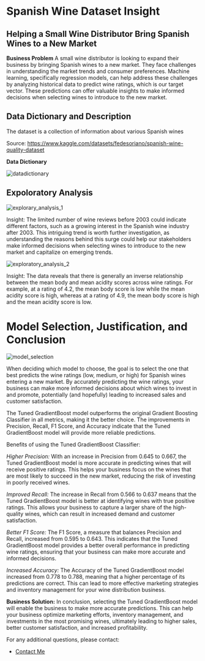 # Spanish Wine Dataset Insight
## Helping a Small Wine Distributor Bring Spanish Wines to a New Market

**Business Problem**
A small wine distributor is looking to expand their business by bringing Spanish wines to a new market. They face challenges in understanding the market trends and consumer preferences. Machine learning, specifically regression models, can help address these challenges by analyzing historical data to predict wine ratings, which is our target vector. These predictions can offer valuable insights to make informed decisions when selecting wines to introduce to the new market.

## Data Dictionary and Description
The dataset is a collection of information about various Spanish wines

Source: https://www.kaggle.com/datasets/fedesoriano/spanish-wine-quality-dataset

**Data Dictionary**

![datadictionary](https://user-images.githubusercontent.com/110209769/232352255-6b16764a-f3d6-4241-9848-0417f67b4779.png)

## Expoloratory Analysis
![explorary_analysis_1](https://user-images.githubusercontent.com/110209769/231904659-e8e288cf-fd86-421a-89a3-712b9849b130.png)

Insight: The limited number of wine reviews before 2003 could indicate different factors, such as a growing interest in the Spanish wine industry after 2003. This intriguing trend is worth further investigation, as understanding the reasons behind this surge could help our stakeholders make informed decisions when selecting wines to introduce to the new market and capitalize on emerging trends.

![exploratory_analysis_2](https://user-images.githubusercontent.com/110209769/232350222-23a0b432-0df1-4778-a9e3-63497ef96c2a.png)

Insight: The data reveals that there is generally an inverse relationship between the mean body and mean acidity scores across wine ratings. For example, at a rating of 4.2, the mean body score is low while the mean acidity score is high, whereas at a rating of 4.9, the mean body score is high and the mean acidity score is low.

# **Model Selection, Justification, and Conclusion**

![model_selection](https://user-images.githubusercontent.com/110209769/232350625-d278c8ae-6b6a-4281-842b-0cca81e20644.png)

When deciding which model to choose, the goal is to select the one that best predicts the wine ratings (low, medium, or high) for Spanish wines entering a new market. By accurately predicting the wine ratings, your business can make more informed decisions about which wines to invest in and promote, potentially (and hopefully) leading to increased sales and customer satisfaction.

The Tuned GradientBoost model outperforms the original Gradient Boosting Classifier in all metrics, making it the better choice. The improvements in Precision, Recall, F1 Score, and Accuracy indicate that the Tuned GradientBoost model will provide more reliable predictions.

Benefits of using the Tuned GradientBoost Classifier:

*Higher Precision:* With an increase in Precision from 0.645 to 0.667, the Tuned GradientBoost model is more accurate in predicting wines that will receive positive ratings. This helps your business focus on the wines that are most likely to succeed in the new market, reducing the risk of investing in poorly received wines.

*Improved Recall:* The increase in Recall from 0.566 to 0.637 means that the Tuned GradientBoost model is better at identifying wines with true positive ratings. This allows your business to capture a larger share of the high-quality wines, which can result in increased demand and customer satisfaction.

*Better F1 Score:* The F1 Score, a measure that balances Precision and Recall, increased from 0.595 to 0.643. This indicates that the Tuned GradientBoost model provides a better overall performance in predicting wine ratings, ensuring that your business can make more accurate and informed decisions.

*Increased Accuracy:* The Accuracy of the Tuned GradientBoost model increased from 0.778 to 0.788, meaning that a higher percentage of its predictions are correct. This can lead to more effective marketing strategies and inventory management for your wine distribution business.

**Business Solution:** In conclusion, selecting the Tuned GradientBoost model will enable the business to make more accurate predictions. This can help your business optimize marketing efforts, inventory management, and investments in the most promising wines, ultimately leading to higher sales, better customer satisfaction, and increased profitability.

For any additional questions, please contact: 
- [Contact Me](mailto:rynedaniels@gmail.com)
